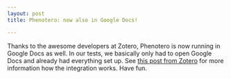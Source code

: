 ```yaml
---
layout: post
title: Phenotero: now also in Google Docs!

---
```


Thanks to the awesome developers at Zotero, Phenotero is now running in Google Docs as well. In our tests, we basically only had to open Google Docs and already had everything set up. See [this post from Zotero](https://www.zotero.org/blog/google-docs-integration/) for more information how the integration works. Have fun.